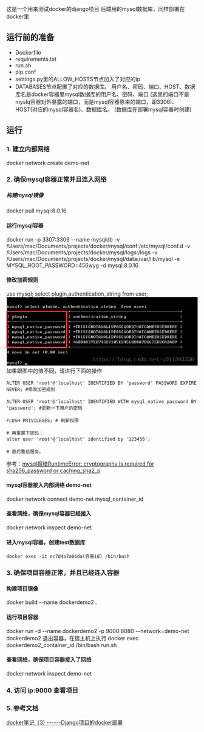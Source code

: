 这是一个用来测试docker的django项目
后端用的mysql数据库，同样部署在docker里

## 运行前的准备

- Dockerfile
- requirements.txt
- run.sh
- pip.conf
- settings.py里的ALLOW_HOSTS节点加入了对应的ip
- DATABASES节点配置了对应的数据库。
用户名、密码、端口、HOST、数据库名是docker容器里mysql数据库的用户名、密码、端口
(这里的端口不是myslq容器对外暴露的端口，而是mysql容器原来的端口，即3306)、HOST(对应的mysql容器名)、数据库名。
(数据库在部署mysql容器时创建)

## 运行

### 1. 建立内部网络
docker network create demo-net

### 2. 确保mysql容器正常并且连入网络
##### 构建mysql镜像
docker pull mysql:8.0.16
#### 运行mysql容器
docker run -p 3307:3306 --name mysqldb -v /Users/mac/Documents/projects/docker/mysql/conf:/etc/mysql/conf.d -v /Users/mac/Documents/projects/docker/mysql/logs:/logs -v /Users/mac/Documents/projects/docker/mysql/data:/var/lib/mysql -e MYSQL_ROOT_PASSWORD=456wyg -d mysql:8.0.16
#### 修改加密规则
use mysql;
select plugin,authentication_string from user;
![avatar](static/mysql修改加密规则.png)
如果跟图中的值不同，请进行下面的操作

```shell script
ALTER USER 'root'@'localhost' IDENTIFIED BY 'password' PASSWORD EXPIRE NEVER; #修改加密规则 

ALTER USER 'root'@'localhost' IDENTIFIED WITH mysql_native_password BY 'password'; #更新一下用户的密码 

FLUSH PRIVILEGES; # 刷新权限

# 再重置下密码：
alter user 'root'@'localhost' identified by '123456';

# 最后重启服务。
```

参考：[mysql报错RuntimeError: cryptography is required for sha256_password or caching_sha2_p](https://blog.csdn.net/p_xiaobai/article/details/85334875)

#### mysql容器接入内部网络 demo-net
docker network connect demo-net mysql_container_id
#### 查看网络，确保mysql容器已经接入
docker network inspect demo-net
#### 进入mysql容器，创建test数据库
`docker exec -it ec7d4a7a06da(容器id) /bin/bash`

### 3. 确保项目容器正常，并且已经连入容器
#### 构建项目镜像
docker build  --name dockerdemo2 .
#### 运行项目容器
docker run -d --name dockerdemo2 -p 9000:8080 --network=demo-net dockerdemo2
退出容器，在宿主机上执行
docker exec dockerdemo2_container_id /bin/bash run.sh
#### 查看网络，确保项目容器接入了网络
docker network inspect demo-net

### 4. 访问 ip:9000 查看项目

### 5. 参考文档
[docker笔记（3) ------Django项目的docker部署](https://www.cnblogs.com/ziwen1942/p/10259601.html)